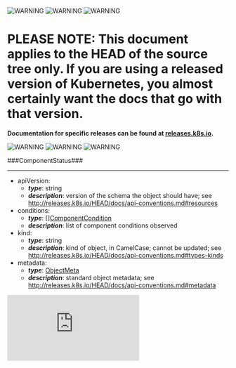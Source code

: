 <!-- BEGIN MUNGE: UNVERSIONED_WARNING -->

<!-- BEGIN STRIP_FOR_RELEASE -->

![WARNING](http://kubernetes.io/img/warning.png)
![WARNING](http://kubernetes.io/img/warning.png)
![WARNING](http://kubernetes.io/img/warning.png)

<h1>PLEASE NOTE: This document applies to the HEAD of the source
tree only. If you are using a released version of Kubernetes, you almost
certainly want the docs that go with that version.</h1>

<strong>Documentation for specific releases can be found at
[releases.k8s.io](http://releases.k8s.io).</strong>

![WARNING](http://kubernetes.io/img/warning.png)
![WARNING](http://kubernetes.io/img/warning.png)
![WARNING](http://kubernetes.io/img/warning.png)

<!-- END STRIP_FOR_RELEASE -->

<!-- END MUNGE: UNVERSIONED_WARNING -->
###ComponentStatus###

---
* apiVersion: 
  * **_type_**: string
  * **_description_**: version of the schema the object should have; see http://releases.k8s.io/HEAD/docs/api-conventions.md#resources
* conditions: 
  * **_type_**: [][ComponentCondition](ComponentCondition.md)
  * **_description_**: list of component conditions observed
* kind: 
  * **_type_**: string
  * **_description_**: kind of object, in CamelCase; cannot be updated; see http://releases.k8s.io/HEAD/docs/api-conventions.md#types-kinds
* metadata: 
  * **_type_**: [ObjectMeta](ObjectMeta.md)
  * **_description_**: standard object metadata; see http://releases.k8s.io/HEAD/docs/api-conventions.md#metadata


<!-- BEGIN MUNGE: GENERATED_ANALYTICS -->
[![Analytics](https://kubernetes-site.appspot.com/UA-36037335-10/GitHub/docs/api-types/v1/ComponentStatus.md?pixel)]()
<!-- END MUNGE: GENERATED_ANALYTICS -->
